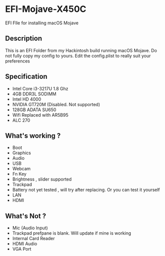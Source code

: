 # EFI-Mojave-X450C
EFI FIle for installing macOS Mojave

## Description
This is an EFI Folder from my Hackintosh build running macOS Mojave. Do not fully copy my config to yours. Edit the config.plist to really suit your preferences 

## Specification
* Intel Core i3-3217U 1.8 Ghz
* 4GB DDR3L SODIMM
* Intel HD 4000
* NVIDIA GT720M (Disabled. Not supported)
* 128GB ADATA SU650 
* Wifi Replaced with AR5B95
* ALC 270 

## What's working ?
* Boot
* Graphics 
* Audio
* USB
* Webcam
* Fn Key 
* Brightness , slider supported
* Trackpad 
* Battery not yet tested , will try after replacing. Or you can test it yourself
* LAN
* HDMI

## What's Not ?
* Mic (Audio Input)
* Trackpad prefpane is blank. Will update if mine is working
* Internal Card Reader
* HDMI Audio
* VGA Port
